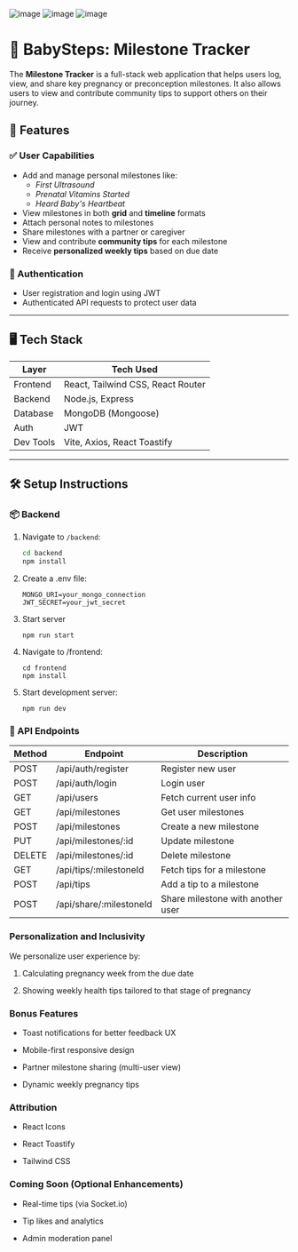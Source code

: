 ![image](https://github.com/user-attachments/assets/1a50ca37-0192-4470-a7b6-f36e81a7be67)
![image](https://github.com/user-attachments/assets/2154339b-d927-4506-aacd-4dd34212e8de)
![image](https://github.com/user-attachments/assets/71a3756b-3034-4975-90df-a4051bafb3f3)

# 👶 BabySteps: Milestone Tracker

The **Milestone Tracker** is a full-stack web application that helps users log, view, and share key pregnancy or preconception milestones. It also allows users to view and contribute community tips to support others on their journey.

## 🚀 Features

### ✅ User Capabilities
- Add and manage personal milestones like:
  - *First Ultrasound*
  - *Prenatal Vitamins Started*
  - *Heard Baby's Heartbeat*
- View milestones in both **grid** and **timeline** formats
- Attach personal notes to milestones
- Share milestones with a partner or caregiver
- View and contribute **community tips** for each milestone
- Receive **personalized weekly tips** based on due date

### 🔐 Authentication
- User registration and login using JWT
- Authenticated API requests to protect user data

---

## 🖥️ Tech Stack

| Layer        | Tech Used                            |
|--------------|---------------------------------------|
| Frontend     | React, Tailwind CSS, React Router     |
| Backend      | Node.js, Express                      |
| Database     | MongoDB (Mongoose)                    |
| Auth         | JWT                                   |
| Dev Tools    | Vite, Axios, React Toastify           |

---

## 🛠️ Setup Instructions

### 📦 Backend
1. Navigate to `/backend`:
   ```bash
   cd backend
   npm install
   ```

2. Create a .env file:
    ```
    MONGO_URI=your_mongo_connection
    JWT_SECRET=your_jwt_secret
    ```

3.  Start server
    ```
    npm run start
    ```

4. Navigate to /frontend:
    ```
    cd frontend
    npm install
    ```
5. Start development server:
    ```
    npm run dev
    ```
### 📡 API Endpoints

| Method | Endpoint                  | Description                          |
|--------|---------------------------|--------------------------------------|
| POST   | /api/auth/register        | Register new user                    |
| POST   | /api/auth/login           | Login user                           |
| GET    | /api/users                | Fetch current user info              |
| GET    | /api/milestones           | Get user milestones                  |
| POST   | /api/milestones           | Create a new milestone               |
| PUT    | /api/milestones/:id       | Update milestone                     |
| DELETE | /api/milestones/:id       | Delete milestone                     |
| GET    | /api/tips/:milestoneId    | Fetch tips for a milestone           |
| POST   | /api/tips                 | Add a tip to a milestone             |
| POST   | /api/share/:milestoneId   | Share milestone with another user    |


### Personalization and Inclusivity

We personalize user experience by:

1. Calculating pregnancy week from the due date

2. Showing weekly health tips tailored to that stage of pregnancy


### Bonus Features

* Toast notifications for better feedback UX

* Mobile-first responsive design

* Partner milestone sharing (multi-user view)

* Dynamic weekly pregnancy tips

### Attribution

* React Icons

* React Toastify

* Tailwind CSS

###  Coming Soon (Optional Enhancements)

* Real-time tips (via Socket.io)

* Tip likes and analytics

* Admin moderation panel



   